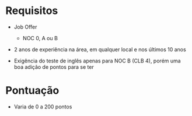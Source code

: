 # Requisitos
* Job Offer
  - NOC 0, A ou B
  
* 2 anos de experiência na área, em qualquer local e nos últimos 10 anos  

* Exigência do teste de inglês apenas para NOC B (CLB 4), porém  uma boa adição de pontos para se ter

# Pontuação
  * Varia de 0 a 200 pontos

